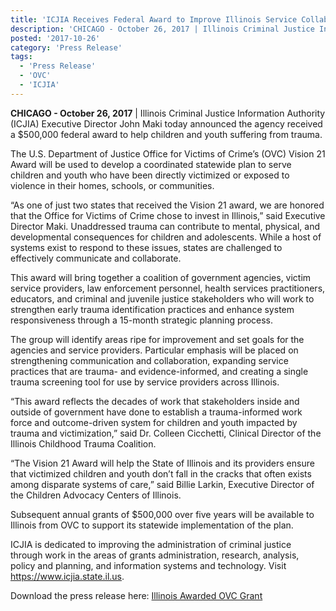 ```yaml
---
title: 'ICJIA Receives Federal Award to Improve Illinois Service Collaboration for Child and Youth Victims of Violence'
description: 'CHICAGO - October 26, 2017 | Illinois Criminal Justice Information Authority (ICJIA) Executive Director John Maki today announced the agency received a $500,000 federal award to help children and youth suffering from trauma.'
posted: '2017-10-26'
category: 'Press Release'
tags:
  - 'Press Release'
  - 'OVC'
  - 'ICJIA'
---
```


**CHICAGO - October 26, 2017** | Illinois Criminal Justice Information Authority (ICJIA) Executive Director John Maki today announced the agency received a $500,000 federal award to help children and youth suffering from trauma.

The U.S. Department of Justice Office for Victims of Crime’s (OVC) Vision 21 Award
will be used to develop a coordinated statewide plan to serve children and youth who
have been directly victimized or exposed to violence in their homes, schools, or
communities.

“As one of just two states that received the Vision 21 award, we are honored that the
Office for Victims of Crime chose to invest in Illinois,” said Executive Director Maki.
Unaddressed trauma can contribute to mental, physical, and developmental consequences
for children and adolescents. While a host of systems exist to respond to these issues,
states are challenged to effectively communicate and collaborate.

This award will bring together a coalition of government agencies, victim service
providers, law enforcement personnel, health services practitioners, educators, and
criminal and juvenile justice stakeholders who will work to strengthen early trauma
identification practices and enhance system responsiveness through a 15-month strategic
planning process.

The group will identify areas ripe for improvement and set goals for the agencies and
service providers. Particular emphasis will be placed on strengthening communication
and collaboration, expanding service practices that are trauma- and evidence-informed,
and creating a single trauma screening tool for use by service providers across Illinois.

“This award reflects the decades of work that stakeholders inside and outside of
government have done to establish a trauma-informed work force and outcome-driven
system for children and youth impacted by trauma and victimization,” said Dr. Colleen
Cicchetti, Clinical Director of the Illinois Childhood Trauma Coalition.

“The Vision 21 Award will help the State of Illinois and its providers ensure that
victimized children and youth don’t fall in the cracks that often exists among disparate
systems of care,” said Billie Larkin, Executive Director of the Children Advocacy
Centers of Illinois.

Subsequent annual grants of $500,000 over five years will be available to Illinois from
OVC to support its statewide implementation of the plan.

ICJIA is dedicated to improving the administration of criminal justice through work in
the areas of grants administration, research, analysis, policy and planning, and
information systems and technology. Visit https://www.icjia.state.il.us.

Download the press release here: [Illinois Awarded OVC Grant](https://archive.icjia-api.cloud/files/icjia/pdf/NewsReleases/ICJIA_OVC_trauma_award_102617.pdf)
